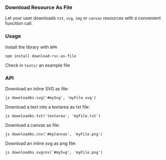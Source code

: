 ### Download Resource As File

Let your user downloads `txt`, `svg`, `img` or `canvas` resources with a convenient funcition call.


### Usage

Install the library with `NPM`

`npm install download-rsc-as-file`

Check in `tests/` an example file


### API

Download an inline SVG as file:

`js
downloadAs.svg('#mySvg', 'myFile.svg')
`

Download a text into a textarea as txt file:

`js
downloadAs.txt('textarea', 'myFile.txt')
`

Download a canvas as file:

`js
downloadAs.cnv('#myCanvas', 'myFile.png')
`

Download an inline svg as png file:

`js
downloadAs.svgcnv('#mySvg', 'myFile.png')
`